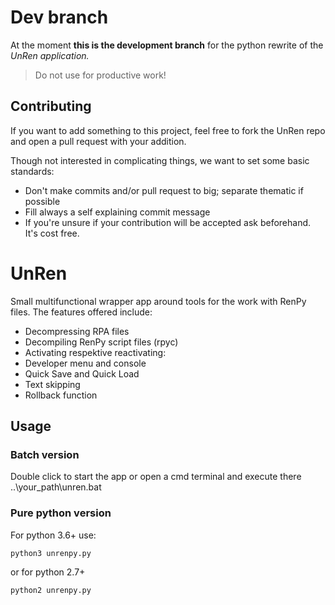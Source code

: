 # Dev branch
At the moment **this is the development branch** for the python rewrite of the _UnRen application._
> Do not use for productive work!

## Contributing
If you want to add something to this project, feel free to fork the UnRen repo and
open a pull request with your addition.

Though not interested in complicating things, we want to set some basic standards:
- Don't make commits and/or pull request to big; separate thematic if possible
- Fill always a self explaining commit message
- If you're unsure if your contribution will be accepted ask beforehand. It's cost free.

<!-- This line and above is to be removed on dev completion -->
# UnRen
Small multifunctional wrapper app around tools for the work with RenPy files.
The features offered include:
- Decompressing RPA files
- Decompiling RenPy script files (rpyc)
- Activating respektive reactivating:
 - Developer menu and console
 - Quick Save and Quick Load
 - Text skipping
 - Rollback function

## Usage
### Batch version
Double click to start the app or open a cmd terminal and execute there ..\your_path\unren.bat

### Pure python version
For python 3.6+ use:
```shell
python3 unrenpy.py
```
or for python 2.7+
```shell
python2 unrenpy.py
```

<!-- 
## Legal
### License

### Credits 
-->
